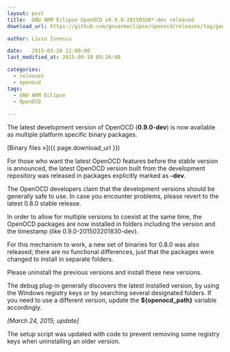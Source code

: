 ```yaml
---
layout: post
title:  GNU ARM Eclipse OpenOCD v0.9.0-20150320*-dev released
download_url: https://github.com/gnuarmeclipse/openocd/releases/tag/gae-0.9.0-20150320

author: Liviu Ionescu

date:   2015-03-20 12:00:00
last_modified_at: 2015-09-10 09:26:00

categories:
  - releases
  - openocd
tags:
  - GNU ARM Eclipse
  - OpenOCD
  
---
```


The latest development version of OpenOCD (**0.9.0-dev**) is now available as multiple platform specific binary packages.

[Binary files »]({{ page.download_url }})

For those who want the latest OpenOCD features before the stable version is announced, the latest OpenOCD version built from the development repository was released in packages explicitly marked as **-dev**.

The OpenOCD developers claim that the development versions should be generally safe to use. In case you encounter problems, please revert to the latest 0.8.0 stable release.

In order to allow for multiple versions to coexist at the same time, the OpenOCD packages are now installed in folders including the version and the timestamp (like 0.9.0-201503201830-dev).

For this mechanism to work, a new set of binaries for 0.8.0 was also released; there are no functional differences, just that the packages were changed to install in separate folders.

Please uninstall the previous versions and install these new versions.

The debug plug-in generally discovers the latest installed version, by using the Windows registry keys or by searching several designated folders. If you need to use a different version, update the **${openocd_path}** variable accordingly.

_[March 24, 2015; update]_

The setup script was updated with code to prevent removing some registry keys when uninstalling an older version.

